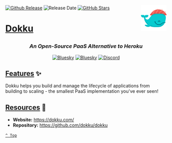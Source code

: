 <a name="top" href="docker-compose.yml" target="_blank"><img height="80" align="right" src="assets/icon.png" alt="Dokku" /></a>

[![Github Release][github-release]](https://github.com/dokku/dokku/releases/tag/v0.35.20)
![Release Date][release-date]
[![GitHub Stars][github-stars]](https://github.com/dokku/dokku)

<h1>

[Dokku](docker-compose.yml)

</h1>

<div align="center">

### _An Open-Source PaaS Alternative to **Heroku**_

<a href="https://bsky.app/profile/aever.au" target="_blank"><img alt="Bluesky" src="https://img.shields.io/badge/Bluesky-0085ff?style=flat-square&logo=bluesky&logoColor=white" /></a>
<a href="mailto:github.discharge208@passfwd.com" target="_blank"><img alt="Bluesky" src="https://img.shields.io/badge/Email-00B4F0?style=flat-square&logo=maildotru&logoColor=white" /></a>
<a href="https://discord.com/users/146165361333633024" target="_blank"><img alt="Discord" src="https://img.shields.io/badge/Discord-5865f2?style=flat-square&logo=discord&logoColor=white" /></a>

</div>

## [Features](#top) ✨

Dokku helps you build and manage the lifecycle of applications from building to scaling - the smallest PaaS implementation you've ever seen!

## [Resources](#top) 📖

* **Website:** https://dokku.com/
* **Repository:** https://github.com/dokku/dokku

[`^ Top`](#top)




[github-release]: https://img.shields.io/github/v/release/dokku/dokku?style=flat-square&labelColor=31383f
[release-date]: https://img.shields.io/github/release-date/dokku/dokku?style=flat-square&labelColor=31383f
[github-stars]: https://img.shields.io/github/stars/dokku/dokku
